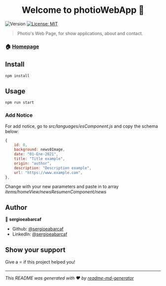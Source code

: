 <h1 align="center">Welcome to photioWebApp 👋</h1>
<p>
  <img alt="Version" src="https://img.shields.io/badge/version-1.0.0-blue.svg?cacheSeconds=2592000" />
  <a href="#" target="_blank">
    <img alt="License: MIT" src="https://img.shields.io/badge/License-MIT-yellow.svg" />
  </a>
</p>

> Photio's Web Page, for show applications, about and contact.

### 🏠 [Homepage](https://www.photionano.com)

## Install

```sh
npm install
```

## Usage

```sh
npm run start
```

### Add Notice
For add notice, go to _src/languages/esComponent.js_ and copy the schema below:

```js
{
    id: 0,
    background: news0Image,
    date: "01-Ene-2021",
    title: "Title example",
    origin: "author",
    description: "Description example",
    url: "https://www.example.com",
},
```
Change with your new parameters and paste in to array _items/homeView/newsResumenComponent/news_
## Author

👤 **sergioeabarcaf**

* Github: [@sergioeabarcaf](https://github.com/sergioeabarcaf)
* LinkedIn: [@sergioeabarcaf](https://linkedin.com/in/sergioeabarcaf)

## Show your support

Give a ⭐️ if this project helped you!

***
_This README was generated with ❤️ by [readme-md-generator](https://github.com/kefranabg/readme-md-generator)_